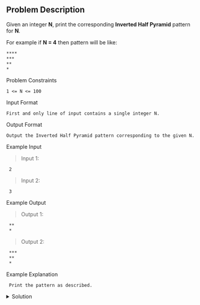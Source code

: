 ## Problem Description

Given an integer **N**, print the corresponding **Inverted Half Pyramid** pattern for **N**.

For example if **N = 4** then pattern will be like:
```
****
***
**
*
```

Problem Constraints
```
1 <= N <= 100
```

Input Format
```
First and only line of input contains a single integer N.
```

Output Format
```
Output the Inverted Half Pyramid pattern corresponding to the given N.
```

Example Input

>Input 1:
```
 2
```

>Input 2:
```
 3
```

Example Output

>Output 1:
```
 **
 *
```

>Output 2:
```
 ***
 **
 *
```

Example Explanation
```
 Print the pattern as described.
```

<details>
  <summary>Solution</summary>
    Solution is not yet added!